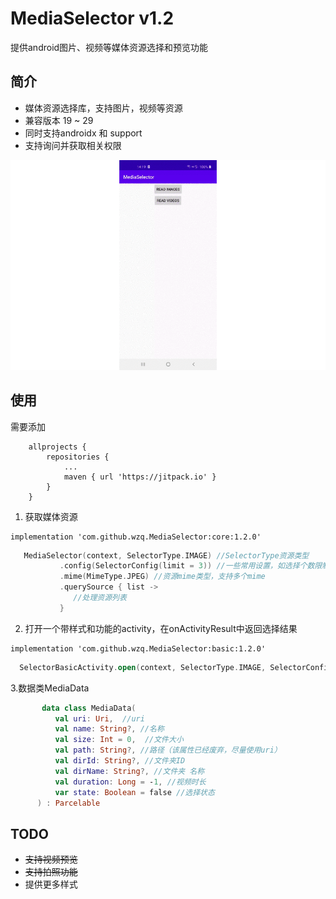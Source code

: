 # MediaSelector  v1.2
   提供android图片、视频等媒体资源选择和预览功能
   
## 简介     

  * 媒体资源选择库，支持图片，视频等资源
  * 兼容版本 19 ~ 29  
  * 同时支持androidx 和 support
  * 支持询问并获取相关权限
  
  ![art1](/screenshot/art1.gif)

## 使用
需要添加
```
	allprojects {
		repositories {
			...
			maven { url 'https://jitpack.io' }
		}
	}
```

1. 获取媒体资源
```
implementation 'com.github.wzq.MediaSelector:core:1.2.0'
```

```kotlin
   MediaSelector(context, SelectorType.IMAGE) //SelectorType资源类型
           .config(SelectorConfig(limit = 3)) //一些常用设置，如选择个数限制、是否预览等
           .mime(MimeType.JPEG) //资源mime类型，支持多个mime
           .querySource { list ->
              //处理资源列表
           }
```

2. 打开一个带样式和功能的activity，在onActivityResult中返回选择结果
```
implementation 'com.github.wzq.MediaSelector:basic:1.2.0'
```
```kotlin
  SelectorBasicActivity.open(context, SelectorType.IMAGE, SelectorConfig(limit = 4, needTakePhoto = true))
```

3.数据类MediaData
```kotlin
       data class MediaData(
          val uri: Uri,  //uri
          val name: String?, //名称
          val size: Int = 0,  //文件大小
          val path: String?, //路径（该属性已经废弃，尽量使用uri）
          val dirId: String?, //文件夹ID
          val dirName: String?, //文件夹 名称
          val duration: Long = -1, //视频时长
          var state: Boolean = false //选择状态
      ) : Parcelable
```

## TODO

  * ~~支持视频预览~~
  * ~~支持拍照功能~~
  * 提供更多样式
